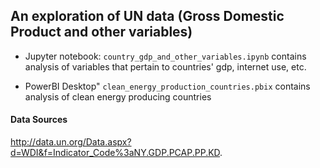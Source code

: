## An exploration of UN data (Gross Domestic Product and other variables)

- Jupyter notebook: `country_gdp_and_other_variables.ipynb` contains analysis of variables that pertain to countries' gdp, internet use, etc.

- PowerBI Desktop" `clean_energy_production_countries.pbix` contains analysis of clean energy producing countries


#### Data Sources  
http://data.un.org/Data.aspx?d=WDI&f=Indicator_Code%3aNY.GDP.PCAP.PP.KD.
